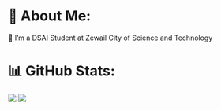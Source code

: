 # 💫 About Me:
🔭 I’m a DSAI Student at Zewail City of Science and Technology 

# 📊 GitHub Stats:
![](https://nirzak-streak-stats.vercel.app/?user=bosy-ayman&theme=dark&hide_border=true)
![](https://github-readme-stats.vercel.app/api/top-langs/?username=bosy-ayman&theme=dark&hide_border=true&include_all_commits=true&count_private=true&layout=compact)

<!-- Proudly created with GPRM ( https://gprm.itsvg.in ) -->
